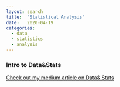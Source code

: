 ```yaml
---
layout: search
title:  "Statistical Analysis"
date:   2020-04-19
categories: 
  - data
  - statistics
  - analysis
---
```



### Intro to Data&Stats
[Check out my medium article on Data& Stats](https://medium.com/@sibakmoussa/5-min-intro-to-data-stats-330ffbee8b41)

